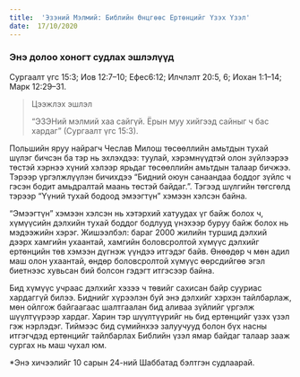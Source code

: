 ```yaml
---
title:  'Эзэний Мэлмий: Библийн Өнцгөөс Ертөнцийг Үзэх Үзэл'
date:  17/10/2020
---
```


### Энэ долоо хоногт судлах эшлэлүүд
Сургаалт үгс 15:3; Иов 12:7–10; Ефес6:12; Илчлэлт 20:5, 6; Иохан 1:1–14; Марк 12:29–31.

> <p>Цээжлэх эшлэл</p>
> “ЭЗЭНий мэлмий хаа сайгүй. Ёрын муу хийгээд сайныг ч бас хардаг” (Сургаалт үгс 15:3).

Польшийн яруу найрагч Чеслав Милош төсөөллийн амьтдын тухай шүлэг бичсэн ба тэр нь эхлэхдээ: туулай, хэрэмнүүдтэй олон зүйлээрээ төстэй хэрнээ хүний хэлээр ярьдаг төсөөллийн амьтдын талаар бичжээ. Тэрээр үргэлжлүүлэн бичихдээ “Бидний оюун санаандаа боддог зүйлс ч гэсэн бодит амьдралтай маань төстэй байдаг.”. Тэгээд шүлгийн төгсгөлд тэрээр “Үүний тухай бодоод эмээгтүн” хэмээн хэлсэн байна.

“Эмээгтүн” хэмээн хэлсэн нь хэтэрхий хатуудах үг байж болох ч, хүмүүсийн дэлхийн тухай боддог бодлууд үнэхээр буруу байж болох нь мэдээжийн хэрэг. Жишээлбэл: бараг 2000 жилийн туршид дэлхий дээрх хамгийн ухаантай, хамгийн боловсролтой хүмүүс дэлхийг ертөнцийн төв хэмээн дүгнэж үүндээ итгэдэг байв. Өнөөдөр ч мөн адил маш олон ухаантай, өндөр боловсролтой хүмүүс өөрсдийгөө эгэл биетнээс хувьсан бий болсон гэдэгт итгэсээр байна.

Бид хүмүүс учраас дэлхийг хэзээ ч төвийг сахисан байр сууриас хардаггүй билээ. Биднийг хүрээлэн буй энэ дэлхийг хэрхэн тайлбарлаж, мөн ойлгож байгаагаас шалтгаалан бид аливаа зүйлийг үргэлж шүүлтүүрээр хардаг. Харин тэр шүүлтүүрийг нь бид ертөнцийг үзэх үзэл гэж нэрлэдэг. Тиймээс бид сүмийнхээ залуучууд болон бүх насны итгэгчдэд ертөнцийг тайлбарлах Библийн үзэл ямар байдаг талаар зааж сургах нь маш чухал юм.

*Энэ хичээлийг 10 сарын 24-ний Шаббатад бэлтгэн судлаарай.